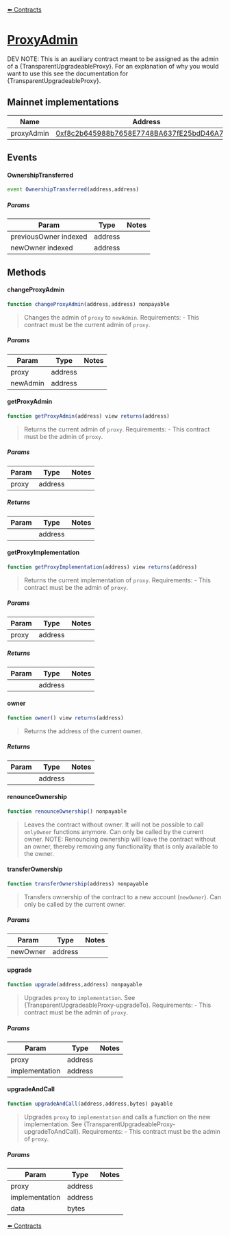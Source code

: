 [⬅️ Contracts](contracts.md)

# [ProxyAdmin](https://github.com/fei-protocol/fei-protocol-core/blob/develop/@openzeppelin/contracts/proxy/transparent/ProxyAdmin.sol)


DEV NOTE: This is an auxiliary contract meant to be assigned as the admin of a {TransparentUpgradeableProxy}. For an explanation of why you would want to use this see the documentation for {TransparentUpgradeableProxy}.

## Mainnet implementations

| Name | Address |
| ---- | ------- |
| proxyAdmin | [0xf8c2b645988b7658E7748BA637fE25bdD46A704A](https://etherscan.io/address/0xf8c2b645988b7658E7748BA637fE25bdD46A704A) |

## Events

#### OwnershipTransferred

```javascript
event OwnershipTransferred(address,address)
```

##### Params

| Param | Type | Notes |
| ----- | ---- | ----- |
| previousOwner indexed | address |  |
| newOwner indexed | address |  |

## Methods

#### changeProxyAdmin

```javascript
function changeProxyAdmin(address,address) nonpayable
```

> Changes the admin of `proxy` to `newAdmin`. Requirements: - This contract must be the current admin of `proxy`.

##### Params

| Param | Type | Notes |
| ----- | ---- | ----- |
| proxy | address |  |
| newAdmin | address |  |

#### getProxyAdmin

```javascript
function getProxyAdmin(address) view returns(address)
```

> Returns the current admin of `proxy`. Requirements: - This contract must be the admin of `proxy`.

##### Params

| Param | Type | Notes |
| ----- | ---- | ----- |
| proxy | address |  |

##### Returns

| Param | Type | Notes |
| ----- | ---- | ----- |
|  | address |  |

#### getProxyImplementation

```javascript
function getProxyImplementation(address) view returns(address)
```

> Returns the current implementation of `proxy`. Requirements: - This contract must be the admin of `proxy`.

##### Params

| Param | Type | Notes |
| ----- | ---- | ----- |
| proxy | address |  |

##### Returns

| Param | Type | Notes |
| ----- | ---- | ----- |
|  | address |  |

#### owner

```javascript
function owner() view returns(address)
```

> Returns the address of the current owner.

##### Returns

| Param | Type | Notes |
| ----- | ---- | ----- |
|  | address |  |

#### renounceOwnership

```javascript
function renounceOwnership() nonpayable
```

> Leaves the contract without owner. It will not be possible to call `onlyOwner` functions anymore. Can only be called by the current owner. NOTE: Renouncing ownership will leave the contract without an owner, thereby removing any functionality that is only available to the owner.

#### transferOwnership

```javascript
function transferOwnership(address) nonpayable
```

> Transfers ownership of the contract to a new account (`newOwner`). Can only be called by the current owner.

##### Params

| Param | Type | Notes |
| ----- | ---- | ----- |
| newOwner | address |  |

#### upgrade

```javascript
function upgrade(address,address) nonpayable
```

> Upgrades `proxy` to `implementation`. See {TransparentUpgradeableProxy-upgradeTo}. Requirements: - This contract must be the admin of `proxy`.

##### Params

| Param | Type | Notes |
| ----- | ---- | ----- |
| proxy | address |  |
| implementation | address |  |

#### upgradeAndCall

```javascript
function upgradeAndCall(address,address,bytes) payable
```

> Upgrades `proxy` to `implementation` and calls a function on the new implementation. See {TransparentUpgradeableProxy-upgradeToAndCall}. Requirements: - This contract must be the admin of `proxy`.

##### Params

| Param | Type | Notes |
| ----- | ---- | ----- |
| proxy | address |  |
| implementation | address |  |
| data | bytes |  |

[⬅️ Contracts](contracts.md)
